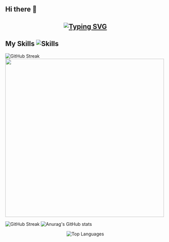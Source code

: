## Hi there 👋
## <div align="center">[![Typing SVG](https://readme-typing-svg.demolab.com?font=Fira+Code&size=25&pause=2000&center=true%C2%A0%E7%9C%9F&vCenter=true%C2%A0%E7%9C%9F&multiline=true&repeat=&random=&width=435&lines=Welcome+to+my+GitHub+profile+page)](https://git.io/typing-svg)</div>

## My Skills ![Skills](https://skillicons.dev/icons?i=html,css,js,vue,java,nodejs,c,maven&perline=8)

![GitHub Streak](https://streak-stats.demolab.com/?user=yongjannes&locale=zh_Hans&width=300)
<img src="https://streak-stats.demolab.com/?user=yongjannes&locale=zh_Hans" style="width: 500px;">

![GitHub Streak](https://streak-stats.demolab.com/?user=yongjannes&&locale=zh_Hans) 
![Anurag's GitHub stats](https://github-readme-stats.vercel.app/api?username=yongjannes&show_icons=true&theme=radical) 

<p align="center">
  <img src="https://github-readme-stats.vercel.app/api/top-langs/?username=yongjannes&theme=transparent&hide_border=true&layout=donut-vertical&langs_count=6" alt="Top Languages" />
</p>



    

    





<!--
**yongjannes/yongjannes** is a ✨ _special_ ✨ repository because its `README.md` (this file) appears on your GitHub profile.

Here are some ideas to get you started:

- 🔭 I’m currently working on ...
- 🌱 I’m currently learning ...
- 👯 I’m looking to collaborate on ...
- 🤔 I’m looking for help with ...
- 💬 Ask me about ...
- 📫 How to reach me: ...
- 😄 Pronouns: ...
- ⚡ Fun fact: ...
-->
